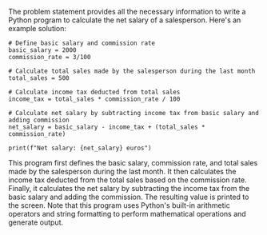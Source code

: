   The problem statement provides all the necessary information to write a Python program to calculate the net salary of a salesperson. Here's an example solution:
```
# Define basic salary and commission rate
basic_salary = 2000
commission_rate = 3/100

# Calculate total sales made by the salesperson during the last month
total_sales = 500

# Calculate income tax deducted from total sales
income_tax = total_sales * commission_rate / 100

# Calculate net salary by subtracting income tax from basic salary and adding commission
net_salary = basic_salary - income_tax + (total_sales * commission_rate)

print(f"Net salary: {net_salary} euros")
```
This program first defines the basic salary, commission rate, and total sales made by the salesperson during the last month. It then calculates the income tax deducted from the total sales based on the commission rate. Finally, it calculates the net salary by subtracting the income tax from the basic salary and adding the commission. The resulting value is printed to the screen.
Note that this program uses Python's built-in arithmetic operators and string formatting to perform mathematical operations and generate output.